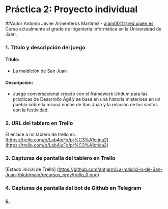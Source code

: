 # Práctica 2: Proyecto individual

##Autor
Antonio Javier Armenteros Martínez - [ajam0011@red.ujaen.es](mailto:ajam0011@red.ujaen.es)
Curso actualmente el grado de Ingeniería Informática en la Universidad de Jaén.

### 1. Título y descripción del juego
#### Título: 
 - La maldición de San Juan
#### Descripción: 
 - Juego conversacional creado con el framework Undum para las prácticas de Desarrollo Ágil y se basa en una historia misteriosa en un pueblo sobre la misma noche de San Juan y la relación de los santos con la festividad.

### 2. URL del tablero en Trello
El enlace a mi tablero de trello es: [https://trello.com/b/Lab4juFx/pr%C3%A1ctica2](https://trello.com/b/Lab4juFx/pr%C3%A1ctica2)

### 3. Capturas de pantalla del tablero en Trello
[Estado inicial de Trello] (https://github.com/antjarm/La-maldici-n-de-San-Juan-/blob/main/recursos_proy/trello_0.png)
### 4. Capturas de pantalla del bot de Github en Telegram

### 5. 
